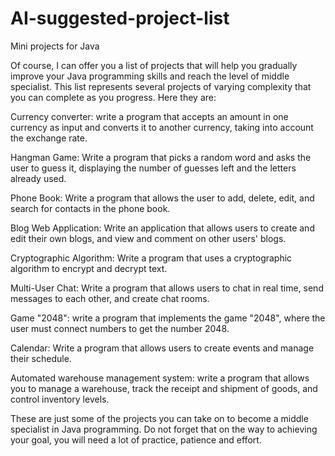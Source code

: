 # AI-suggested-project-list
Mini projects for Java

Of course, I can offer you a list of projects that will help you gradually improve your Java programming skills and reach the level of middle specialist. This list represents several projects of varying complexity that you can complete as you progress. Here they are:

Currency converter: write a program that accepts an amount in one currency as input and converts it to another currency, taking into account the exchange rate.

Hangman Game: Write a program that picks a random word and asks the user to guess it, displaying the number of guesses left and the letters already used.

Phone Book: Write a program that allows the user to add, delete, edit, and search for contacts in the phone book.

Blog Web Application: Write an application that allows users to create and edit their own blogs, and view and comment on other users' blogs.

Cryptographic Algorithm: Write a program that uses a cryptographic algorithm to encrypt and decrypt text.

Multi-User Chat: Write a program that allows users to chat in real time, send messages to each other, and create chat rooms.

Game "2048": write a program that implements the game "2048", where the user must connect numbers to get the number 2048.

Calendar: Write a program that allows users to create events and manage their schedule.

Automated warehouse management system: write a program that allows you to manage a warehouse, track the receipt and shipment of goods, and control inventory levels.

These are just some of the projects you can take on to become a middle specialist in Java programming. Do not forget that on the way to achieving your goal, you will need a lot of practice, patience and effort.
